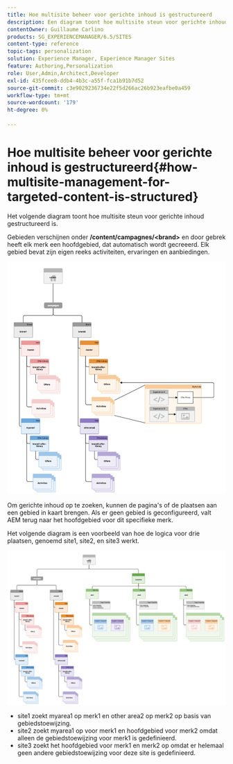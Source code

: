 ```yaml
---
title: Hoe multisite beheer voor gerichte inhoud is gestructureerd
description: Een diagram toont hoe multisite steun voor gerichte inhoud gestructureerd is
contentOwner: Guillaume Carlino
products: SG_EXPERIENCEMANAGER/6.5/SITES
content-type: reference
topic-tags: personalization
solution: Experience Manager, Experience Manager Sites
feature: Authoring,Personalization
role: User,Admin,Architect,Developer
exl-id: 435fcee8-ddb4-4b3c-a55f-fca1b91b7d52
source-git-commit: c3e9029236734e22f5d266ac26b923eafbe0a459
workflow-type: tm+mt
source-wordcount: '179'
ht-degree: 0%

---
```


# Hoe multisite beheer voor gerichte inhoud is gestructureerd{#how-multisite-management-for-targeted-content-is-structured}

Het volgende diagram toont hoe multisite steun voor gerichte inhoud gestructureerd is.

Gebieden verschijnen onder **/content/campagnes/&lt;brand>** en door gebrek heeft elk merk een hoofdgebied, dat automatisch wordt gecreeerd. Elk gebied bevat zijn eigen reeks activiteiten, ervaringen en aanbiedingen.

![&#x200B; chlimage_1-268 &#x200B;](assets/chlimage_1-268.png)

Om gerichte inhoud op te zoeken, kunnen de pagina&#39;s of de plaatsen aan een gebied in kaart brengen. Als er geen gebied is geconfigureerd, valt AEM terug naar het hoofdgebied voor dit specifieke merk.

Het volgende diagram is een voorbeeld van hoe de logica voor drie plaatsen, genoemd site1, site2, en site3 werkt.

![&#x200B; chlimage_1-269 &#x200B;](assets/chlimage_1-269.png)

* site1 zoekt myarea1 op merk1 en other area2 op merk2 op basis van gebiedstoewijzing.
* site2 zoekt myarea1 op voor merk1 en hoofdgebied voor merk2 omdat alleen de gebiedstoewijzing voor merk1 is gedefinieerd.
* site3 zoekt het hoofdgebied voor merk1 en merk2 op omdat er helemaal geen andere gebiedstoewijzing voor deze site is gedefinieerd.
